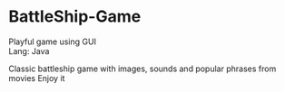 # BattleShip-Game

Playful game using GUI    
Lang: Java

Classic battleship game with images, sounds and popular phrases from movies
Enjoy it
